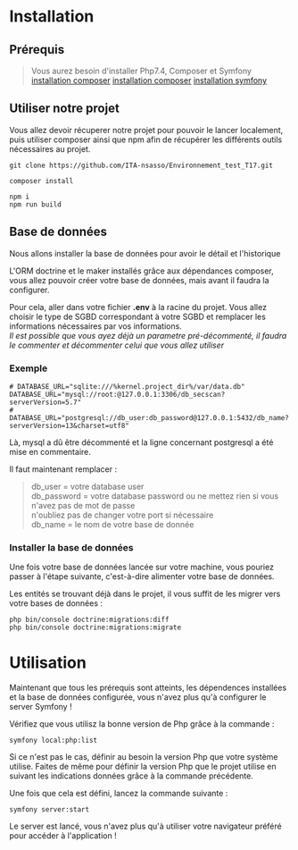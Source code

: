 # Installation

## Prérequis

>Vous aurez besoin d'installer Php7.4, Composer et Symfony
[installation composer](https://www.php.net/manual/fr/install.php)
[installation composer](https://getcomposer.org/download/)
[installation symfony](https://symfony.com/doc/current/setup.html)  
## Utiliser notre projet

Vous allez devoir récuperer notre projet pour pouvoir le lancer localement, puis utiliser composer ainsi que npm afin de récupérer les différents outils nécessaires au projet.

```
git clone https://github.com/ITA-nsasso/Environnement_test_T17.git

composer install

npm i
npm run build
```

## Base de données

Nous allons installer la base de données pour avoir le détail et l'historique

L'ORM doctrine et le maker installés grâce aux dépendances composer, vous allez pouvoir créer votre base de données, mais avant il faudra la configurer.

Pour cela, aller dans votre fichier **.env** à la racine du projet. Vous allez choisir le type de SGBD correspondant à votre SGBD et remplacer les informations nécessaires par vos informations.  
*Il est possible que vous ayez déjà un parametre pré-décommenté, il faudra le commenter et décommenter celui que vous allez utiliser*

### Exemple
```
# DATABASE_URL="sqlite:///%kernel.project_dir%/var/data.db"
DATABASE_URL="mysql://root:@127.0.0.1:3306/db_secscan?serverVersion=5.7"
# DATABASE_URL="postgresql://db_user:db_password@127.0.0.1:5432/db_name?serverVersion=13&charset=utf8"
```
Là, mysql a dû être décommenté et la ligne concernant postgresql a été mise en commentaire.

Il faut maintenant remplacer :
>db_user = votre database user   
>db_password = votre database password ou ne mettez rien si vous n'avez pas de mot de passe   
>n'oubliez pas de changer votre port si nécessaire   
>db_name = le nom de votre base de donnée   
### Installer la base de données

Une fois votre base de données lancée sur votre machine, vous pouriez passer à l'étape suivante, c'est-à-dire alimenter votre base de données.

Les entités se trouvant déjà dans le projet, il vous suffit de les migrer vers votre bases de données :

```
php bin/console doctrine:migrations:diff
php bin/console doctrine:migrations:migrate
```
# Utilisation

Maintenant que tous les prérequis sont atteints, les dépendences installées et la base de données configurée, vous n'avez plus qu'à configurer le server Symfony !

Vérifiez que vous utilisz la bonne version de Php grâce à la commande :

```
symfony local:php:list
```
Si ce n'est pas le cas, définir au besoin la version Php que votre système utilise. Faites de même pour définir la version Php que le projet utilise en suivant les indications données grâce à la commande précédente.

Une fois que cela est défini, lancez la commande suivante :

```
symfony server:start
```

Le server est lancé, vous n'avez plus qu'à utiliser votre navigateur préféré pour accéder à l'application !
